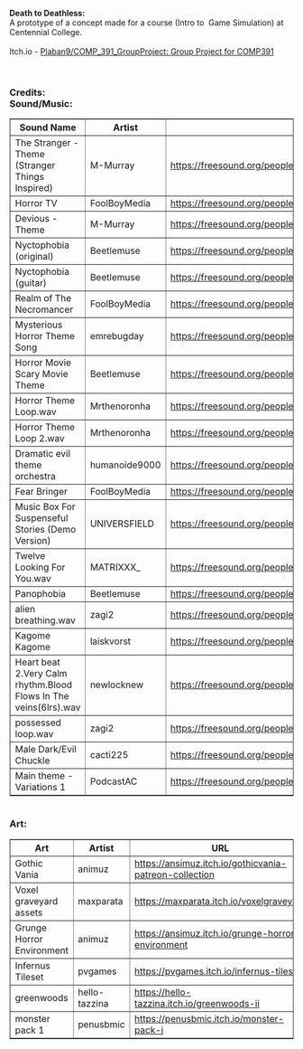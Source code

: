 <p><strong>Death to Deathless:</strong><br>A prototype of a concept made for a course (Intro to&nbsp; Game Simulation) at Centennial College.<br><br>Itch.io -&nbsp;<a href="[[https://github.com/Plaban9/COMP_391_GroupProject](https://plaban.itch.io/death-to-deathless)](https://plaban.itch.io/death-to-deathless)">Plaban9/COMP_391_GroupProject: Group Project for COMP391</a>&nbsp;</p>
<p><br></p>
<h3>Credits:<br>Sound/Music:</h3>
<table border="1" width="100%" id="Table2" class="table table-bordered table-hover table-condensed">
<thead><tr><th title="Field #1">Sound Name</th>
<th title="Field #2">Artist</th>
<th title="Field #3">URL</th>
</tr></thead>
<tbody><tr>
<td>The Stranger - Theme (Stranger Things Inspired)</td>
<td>M-Murray</td>
<td><a href="https://freesound.org/people/M-Murray/sounds/639799"></a><a href="https://freesound.org/people/M-Murray/sounds/639799">https://freesound.org/people/M-Murray/sounds/639799</a></td>
</tr>
<tr>
<td>Horror TV</td>
<td>FoolBoyMedia</td>
<td><a href="https://freesound.org/people/FoolBoyMedia/sounds/246516/"></a><a href="https://freesound.org/people/FoolBoyMedia/sounds/246516/">https://freesound.org/people/FoolBoyMedia/sounds/246516/</a></td>
</tr>
<tr>
<td>Devious - Theme</td>
<td>M-Murray</td>
<td><a href="https://freesound.org/people/M-Murray/sounds/634646/"></a><a href="https://freesound.org/people/M-Murray/sounds/634646/">https://freesound.org/people/M-Murray/sounds/634646/</a></td>
</tr>
<tr>
<td>Nyctophobia (original)</td>
<td>Beetlemuse</td>
<td><a href="https://freesound.org/people/Beetlemuse/sounds/588169/"></a><a href="https://freesound.org/people/Beetlemuse/sounds/588169/">https://freesound.org/people/Beetlemuse/sounds/588169/</a></td>
</tr>
<tr>
<td>Nyctophobia (guitar)</td>
<td>Beetlemuse</td>
<td><a href="https://freesound.org/people/Beetlemuse/sounds/588166/"></a><a href="https://freesound.org/people/Beetlemuse/sounds/588166/">https://freesound.org/people/Beetlemuse/sounds/588166/</a></td>
</tr>
<tr>
<td>Realm of The Necromancer</td>
<td>FoolBoyMedia</td>
<td><a href="https://freesound.org/people/FoolBoyMedia/sounds/321089/"></a><a href="https://freesound.org/people/FoolBoyMedia/sounds/321089/">https://freesound.org/people/FoolBoyMedia/sounds/321089/</a></td>
</tr>
<tr>
<td>Mysterious Horror Theme Song</td>
<td>emrebugday</td>
<td><a href="https://freesound.org/people/emrebugday/sounds/488108/"></a><a href="https://freesound.org/people/emrebugday/sounds/488108/">https://freesound.org/people/emrebugday/sounds/488108/</a></td>
</tr>
<tr>
<td>Horror Movie Scary Movie Theme</td>
<td>Beetlemuse</td>
<td><a href="https://freesound.org/people/Beetlemuse/sounds/505415/"></a><a href="https://freesound.org/people/Beetlemuse/sounds/505415/">https://freesound.org/people/Beetlemuse/sounds/505415/</a></td>
</tr>
<tr>
<td>Horror Theme Loop.wav</td>
<td>Mrthenoronha</td>
<td><a href="https://freesound.org/people/Mrthenoronha/sounds/530057/"></a><a href="https://freesound.org/people/Mrthenoronha/sounds/530057/">https://freesound.org/people/Mrthenoronha/sounds/530057/</a></td>
</tr>
<tr>
<td>Horror Theme Loop 2.wav</td>
<td>Mrthenoronha</td>
<td><a href="https://freesound.org/people/Mrthenoronha/sounds/530277/"></a><a href="https://freesound.org/people/Mrthenoronha/sounds/530277/">https://freesound.org/people/Mrthenoronha/sounds/530277/</a></td>
</tr>
<tr>
<td>Dramatic evil theme orchestra</td>
<td>humanoide9000</td>
<td><a href="https://freesound.org/people/humanoide9000/sounds/457070/"></a><a href="https://freesound.org/people/humanoide9000/sounds/457070/">https://freesound.org/people/humanoide9000/sounds/457070/</a></td>
</tr>
<tr>
<td>Fear Bringer</td>
<td>FoolBoyMedia</td>
<td><a href="https://freesound.org/people/FoolBoyMedia/sounds/323443/"></a><a href="https://freesound.org/people/FoolBoyMedia/sounds/323443/">https://freesound.org/people/FoolBoyMedia/sounds/323443/</a></td>
</tr>
<tr>
<td>Music Box For Suspenseful Stories (Demo Version)</td>
<td>UNIVERSFIELD</td>
<td><a href="https://freesound.org/people/UNIVERSFIELD/sounds/696300/"></a><a href="https://freesound.org/people/UNIVERSFIELD/sounds/696300/">https://freesound.org/people/UNIVERSFIELD/sounds/696300/</a></td>
</tr>
<tr>
<td>Twelve Looking For You.wav</td>
<td>MATRIXXX_</td>
<td><a href="https://freesound.org/people/MATRIXXX_/sounds/658288/"></a><a href="https://freesound.org/people/MATRIXXX_/sounds/658288/">https://freesound.org/people/MATRIXXX_/sounds/658288/</a></td>
</tr>
<tr>
<td>Panophobia</td>
<td>Beetlemuse</td>
<td><a href="https://freesound.org/people/Beetlemuse/sounds/586921/"></a><a href="https://freesound.org/people/Beetlemuse/sounds/586921/">https://freesound.org/people/Beetlemuse/sounds/586921/</a></td>
</tr>
<tr>
<td>alien breathing.wav</td>
<td>zagi2</td>
<td><a href="https://freesound.org/people/zagi2/sounds/210088/"></a><a href="https://freesound.org/people/zagi2/sounds/210088/">https://freesound.org/people/zagi2/sounds/210088/</a></td>
</tr>
<tr>
<td>Kagome Kagome</td>
<td>laiskvorst</td>
<td><a href="https://freesound.org/people/laiskvorst/sounds/487601/"></a><a href="https://freesound.org/people/laiskvorst/sounds/487601/">https://freesound.org/people/laiskvorst/sounds/487601/</a></td>
</tr>
<tr>
<td>Heart beat 2.Very Calm rhythm.Blood Flows In The veins(6lrs).wav</td>
<td>newlocknew</td>
<td><a href="https://freesound.org/people/newlocknew/sounds/612643/"></a><a href="https://freesound.org/people/newlocknew/sounds/612643/">https://freesound.org/people/newlocknew/sounds/612643/</a></td>
</tr>
<tr>
<td>possessed loop.wav</td>
<td>zagi2</td>
<td><a href="https://freesound.org/people/zagi2/sounds/182620/"></a><a href="https://freesound.org/people/zagi2/sounds/182620/">https://freesound.org/people/zagi2/sounds/182620/</a></td>
</tr>
<tr>
<td>Male Dark/Evil Chuckle</td>
<td>cacti225</td>
<td><a href="https://freesound.org/people/cacti225/sounds/405613/"></a><a href="https://freesound.org/people/cacti225/sounds/405613/">https://freesound.org/people/cacti225/sounds/405613/</a></td>
</tr>
<tr>
<td>Main theme - Variations 1</td>
<td>PodcastAC</td>
<td><a href="https://freesound.org/people/PodcastAC/sounds/645879/"></a><a href="https://freesound.org/people/PodcastAC/sounds/645879/">https://freesound.org/people/PodcastAC/sounds/645879/</a></td>
</tr></tbody></table>
<h1></h1><p></p>
<h3>Art:</h3>
<table class="table table-bordered table-hover table-condensed" border="1" width="100%" id="Table2"><thead><tr><th title="Field #1">Art</th>
<th title="Field #2">Artist</th>
<th title="Field #3">URL</th>
</tr></thead>
<tbody><tr>
<td>Gothic Vania</td>
<td>animuz</td>
<td><a href="https://ansimuz.itch.io/gothicvania-patreon-collection"></a><a href="https://ansimuz.itch.io/gothicvania-patreon-collection">https://ansimuz.itch.io/gothicvania-patreon-collection</a></td>
</tr>
<tr>
<td>Voxel graveyard assets</td>
<td>maxparata</td>
<td><a href="https://maxparata.itch.io/voxelgraveyard"></a><a href="https://maxparata.itch.io/voxelgraveyard">https://maxparata.itch.io/voxelgraveyard</a></td>
</tr>
<tr>
<td>Grunge Horror Environment</td>
<td>animuz</td>
<td><a href="https://ansimuz.itch.io/grunge-horror-environment"></a><a href="https://ansimuz.itch.io/grunge-horror-environment">https://ansimuz.itch.io/grunge-horror-environment</a></td>
</tr>
<tr>
<td>Infernus Tileset</td>
<td>pvgames</td>
<td><a href="https://pvgames.itch.io/infernus-tileset"></a><a href="https://pvgames.itch.io/infernus-tileset">https://pvgames.itch.io/infernus-tileset</a></td>
</tr>
<tr>
<td>greenwoods</td>
<td>hello-tazzina</td>
<td><a href="https://hello-tazzina.itch.io/greenwoods-ii"></a><a href="https://hello-tazzina.itch.io/greenwoods-ii">https://hello-tazzina.itch.io/greenwoods-ii</a></td>
</tr>
<tr>
<td>monster pack 1</td>
<td>penusbmic</td>
<td><a href="https://penusbmic.itch.io/monster-pack-i"></a><a href="https://penusbmic.itch.io/monster-pack-i">https://penusbmic.itch.io/monster-pack-i</a></td></tr>
</tbody></table>
